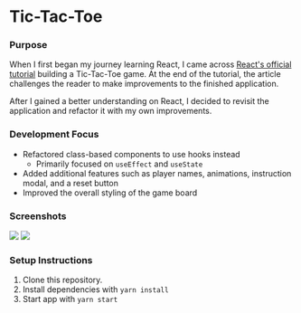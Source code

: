 # Tic-Tac-Toe

### Purpose

When I first began my journey learning React, I came across [React's official tutorial](https://reactjs.org/tutorial/tutorial.html) building a Tic-Tac-Toe game. At the end of the tutorial, the article challenges the reader to make improvements to the finished application.

After I gained a better understanding on React, I decided to revisit the application and refactor it with my own improvements.

### Development Focus

- Refactored class-based components to use hooks instead
  - Primarily focused on `useEffect` and `useState`
- Added additional features such as player names, animations, instruction modal, and a reset button
- Improved the overall styling of the game board

### Screenshots

<div>
<img src="https://user-images.githubusercontent.com/54158919/79266945-5b322b80-7e66-11ea-985e-9a1816d0d7ce.png">
<img  src="https://user-images.githubusercontent.com/54158919/79267036-7735cd00-7e66-11ea-892c-ae6e2fd4814d.png">
</div>

### Setup Instructions

1. Clone this repository.
2. Install dependencies with `yarn install`
3. Start app with `yarn start`
